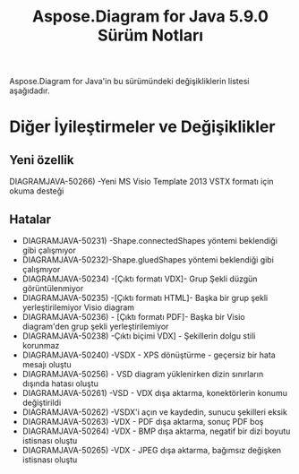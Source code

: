 ﻿---
title: Aspose.Diagram for Java 5.9.0 Sürüm Notları
type: docs
weight: 10
url: /tr/java/aspose-diagram-for-java-5-9-0-release-notes/
---
Aspose.Diagram for Java'in bu sürümündeki değişikliklerin listesi aşağıdadır.
# **Diğer İyileştirmeler ve Değişiklikler**
## **Yeni özellik**
DIAGRAMJAVA-50266) -Yeni MS Visio Template 2013 VSTX formatı için okuma desteği
## **Hatalar**
- DIAGRAMJAVA-50231) -Shape.connectedShapes yöntemi beklendiği gibi çalışmıyor
- DIAGRAMJAVA-50232)-Shape.gluedShapes yöntemi beklendiği gibi çalışmıyor
- DIAGRAMJAVA-50234) -[Çıktı formatı VDX]- Grup Şekli düzgün görüntülenmiyor
- DIAGRAMJAVA-50235) -[Çıktı formatı HTML]- Başka bir grup şekli yerleştirilemiyor Visio diagram
- DIAGRAMJAVA-50236) - [Çıktı formatı PDF]- Başka bir Visio diagram'den grup şekli yerleştirilemiyor
- DIAGRAMJAVA-50238) -Çıktı biçimi VDX] - Şekillerin dolgu stili korunmaz
- DIAGRAMJAVA-50240) -VSDX - XPS dönüştürme - geçersiz bir hata mesajı oluştu
- DIAGRAMJAVA-50256) - VSD diagram yüklenirken dizin sınırların dışında hatası oluştu
- DIAGRAMJAVA-50261) -VSD - VDX dışa aktarma, konektörlerin konumu değiştirildi
- DIAGRAMJAVA-50262) -VSDX'i açın ve kaydedin, sunucu şekilleri eksik
- DIAGRAMJAVA-50263) -VDX - PDF dışa aktarma, sonuç PDF boş
- DIAGRAMJAVA-50264) -VDX - BMP dışa aktarma, negatif bir dizi boyutu istisnası oluştu
- DIAGRAMJAVA-50265) -VDX - JPEG dışa aktarma, bağımsız değişken istisnası oluştu
